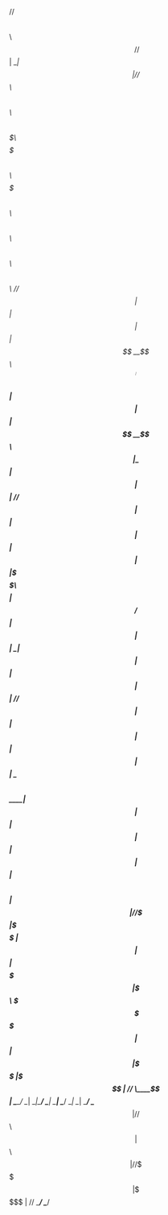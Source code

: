 //                    $$\                                                         $$\   $$\               
//                    $$ |                                                        \__|  $$ |              
//$$\   $$\ $$\   $$\ $$$$$$$\   $$$$$$$\  $$$$$$\   $$$$$$$\ $$\   $$\  $$$$$$\  $$\ $$$$$$\   $$\   $$\ 
//$$ |  $$ |$$ |  $$ |$$  __$$\ $$  _____|$$  __$$\ $$  _____|$$ |  $$ |$$  __$$\ $$ |\_$$  _|  $$ |  $$ |
//$$ |  $$ |$$ |  $$ |$$ |  $$ |\$$$$$$\  $$$$$$$$ |$$ /      $$ |  $$ |$$ |  \__|$$ |  $$ |    $$ |  $$ |
//$$ |  $$ |$$ |  $$ |$$ |  $$ | \____$$\ $$   ____|$$ |      $$ |  $$ |$$ |      $$ |  $$ |$$\ $$ |  $$ |
//\$$$$$$$ |\$$$$$$  |$$ |  $$ |$$$$$$$  |\$$$$$$$\ \$$$$$$$\ \$$$$$$  |$$ |      $$ |  \$$$$  |\$$$$$$$ |
// \____$$ | \______/ \__|  \__|\_______/  \_______| \_______| \______/ \__|      \__|   \____/  \____$$ |
//$$\   $$ |                                                                                    $$\   $$ |
//\$$$$$$  |                                                                                    \$$$$$$  |
// \______/                                                                                      \______/ 
